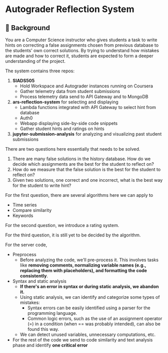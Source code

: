 # Autograder Reflection System

## 📐 Background

You are a Computer Science instructor who gives students a task to write hints on correcting a false assignments chosen from previous database to the students' own correct solutions. By trying to understand how mistakes are made and how to correct it, students are expected to form a deeper understanding of the project.

The system contains three repos:
1. **SIADS505**
	- Hold Workspace and Autograder instances running on Coursera
	- Gather telemetry data from student submissions
	- Process telemetry data send to API Gateway and to MongoDB
2. **ars-reflection-system** for selecting and displaying
	- Lambda functions integrated with API Gateway to select hint from database
	- Auth0
	- Webapp displaying side-by-side code snippets
	-  Gather student hints and ratings on hints
3. **jupyter-submission-analysis** for analyzing and visualizing past student submissions

There are two questions here essentially that needs to be solved.
1. There are many false solutions in the history database. How do we decide which assignments are the best for the student to reflect on?
2. How do we measure that the false solution is the best for the student to reflect on?
3. Given two solutions, one correct and one incorrect, what is the best way for the student to write hint?

For the first question, there are several algorithms here we can apply to
- Time series
- Compare similarity
- Keywords

For the second question, we introduce a rating system.

For the third question, it is still yet to be decided by the algorithm.

For the server code,
- Preprocess
	- Before analyzing the code, we'll pre-process it. This involves tasks like **removing comments, normalizing variable names (e.g., replacing them with placeholders), and formatting the code consistently**.
- Syntax and static analysis
	- **If there's an error in syntax or during static analysis, we abandon it.**
	- Using static analysis, we can identify and categorize some types of mistakes:
		- Syntax errors can be easily identified using a parser for the programming language.
		- Common logic errors, such as the use of an assignment operator (=) in a condition (when == was probably intended), can also be found this way.
	- We can detect unused variables, unnecessary computations, etc.
- For the rest of the code we send to code similarity and text analysis phase and identify **one critical error**

